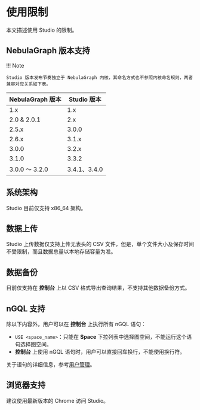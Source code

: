 # 使用限制

本文描述使用 Studio 的限制。

## NebulaGraph 版本支持

!!! Note

    Studio 版本发布节奏独立于 NebulaGraph 内核，其命名方式也不参照内核命名规则，两者兼容对应关系如下表。

| NebulaGraph 版本 | Studio 版本 |
| --- | --- |
| 1.x | 1.x|
| 2.0 & 2.0.1 | 2.x |
| 2.5.x | 3.0.0 |
| 2.6.x | 3.1.x |
| 3.0.0 | 3.2.x |
| 3.1.0 | 3.3.2 |
| 3.0.0 ～ 3.2.0| 3.4.1、3.4.0|

## 系统架构

Studio 目前仅支持 x86_64 架构。

## 数据上传

Studio 上传数据仅支持上传无表头的 CSV 文件，但是，单个文件大小及保存时间不受限制，而且数据总量以本地存储容量为准。

## 数据备份

目前仅支持在 **控制台** 上以 CSV 格式导出查询结果，不支持其他数据备份方式。

## nGQL 支持

除以下内容外，用户可以在 **控制台** 上执行所有 nGQL 语句：

- `USE <space_name>`：只能在 **Space** 下拉列表中选择图空间，不能运行这个语句选择图空间。
- **控制台** 上使用 nGQL 语句时，用户可以直接回车换行，不能使用换行符。

<!-- 
使用云服务版 Studio 时，除以上限制外，用户也不能在 **控制台** 上执行用户管理和角色管理相关的语句，包括：

- `CREATE USER`
- `ALTER USER`
- `CHANGE PASSWORD`
- `DROP USER`
- `GRANT ROLE`
- `REVOKE ROLE`  

-->

关于语句的详细信息，参考[用户管理](../../7.data-security/1.authentication/2.management-user.md "点击前往用户管理")。

## 浏览器支持

建议使用最新版本的 Chrome 访问 Studio。
